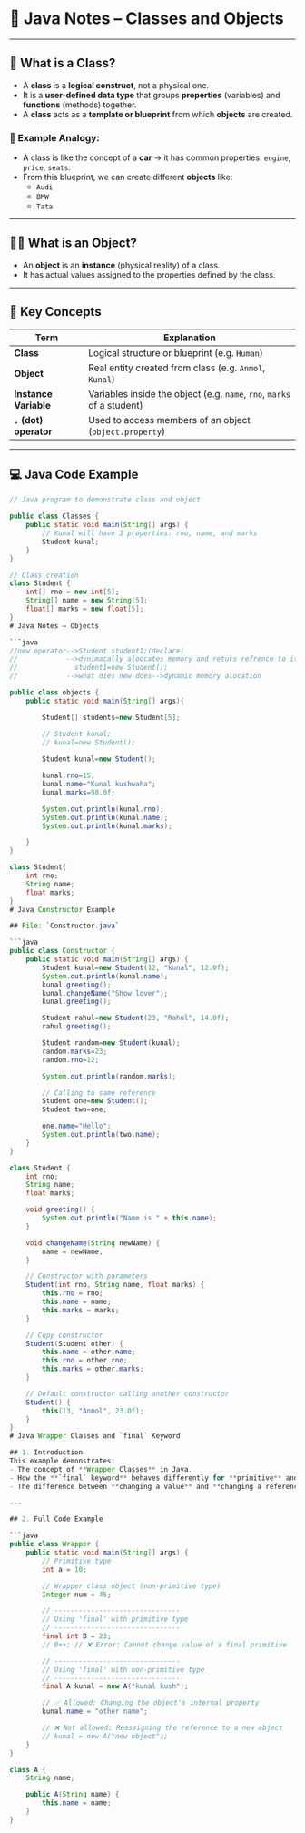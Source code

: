 # 🧠 Java Notes – Classes and Objects

---

## 📌 What is a Class?

- A **class** is a **logical construct**, not a physical one.
- It is a **user-defined data type** that groups **properties** (variables) and **functions** (methods) together.
- A **class** acts as a **template or blueprint** from which **objects** are created.

### 🔧 Example Analogy:
- A class is like the concept of a **car** → it has common properties: `engine`, `price`, `seats`.
- From this blueprint, we can create different **objects** like:
  - `Audi`
  - `BMW`
  - `Tata`

---

## 🧍‍♂️ What is an Object?

- An **object** is an **instance** (physical reality) of a class.
- It has actual values assigned to the properties defined by the class.

---

## 🧩 Key Concepts

| Term               | Explanation                                                                 |
|--------------------|-----------------------------------------------------------------------------|
| **Class**          | Logical structure or blueprint (e.g. `Human`)                               |
| **Object**         | Real entity created from class (e.g. `Anmol`, `Kunal`)                      |
| **Instance Variable** | Variables inside the object (e.g. `name`, `rno`, `marks` of a student)       |
| **`.` (dot) operator** | Used to access members of an object (`object.property`)                   |

---

## 💻 Java Code Example

```java
// Java program to demonstrate class and object

public class Classes {
    public static void main(String[] args) {
        // Kunal will have 3 properties: rno, name, and marks
        Student kunal;
    }
}

// Class creation
class Student {
    int[] rno = new int[5];
    String[] name = new String[5];
    float[] marks = new float[5];
}
# Java Notes – Objects

```java
//new operator-->Student student1;(declare)
//            -->dynimacally aloocates memory and returs refrence to it
//              student1=new Student();
//            -->what dies new does-->dynamic memory alocation

public class objects {
    public static void main(String[] args){

        Student[] students=new Student[5];

        // Student kunal;
        // kunal=new Student();
        
        Student kunal=new Student();

        kunal.rno=15;
        kunal.name="Kunal kushwaha";
        kunal.marks=98.0f;

        System.out.println(kunal.rno);
        System.out.println(kunal.name);
        System.out.println(kunal.marks);

    }
}

class Student{
    int rno;
    String name;
    float marks;
}
# Java Constructor Example

## File: `Constructor.java`

```java
public class Constructor {
    public static void main(String[] args) {
        Student kunal=new Student(12, "kunal", 12.0f);
        System.out.println(kunal.name);
        kunal.greeting();
        kunal.changeName("Show lover");
        kunal.greeting();

        Student rahul=new Student(23, "Rahul", 14.0f);
        rahul.greeting();

        Student random=new Student(kunal);
        random.marks=23;
        random.rno=12;

        System.out.println(random.marks);

        // Calling to same reference
        Student one=new Student();
        Student two=one;

        one.name="Hello";
        System.out.println(two.name);
    }
}

class Student {
    int rno;
    String name;
    float marks;

    void greeting() {
        System.out.println("Name is " + this.name);
    }

    void changeName(String newName) {
        name = newName;
    }

    // Constructor with parameters
    Student(int rno, String name, float marks) {
        this.rno = rno;
        this.name = name;
        this.marks = marks;
    }

    // Copy constructor
    Student(Student other) {
        this.name = other.name;
        this.rno = other.rno;
        this.marks = other.marks;
    }

    // Default constructor calling another constructor
    Student() {
        this(13, "Anmol", 23.0f);
    }
}
# Java Wrapper Classes and `final` Keyword

## 1. Introduction
This example demonstrates:
- The concept of **Wrapper Classes** in Java.
- How the **`final` keyword** behaves differently for **primitive** and **non-primitive** data types.
- The difference between **changing a value** and **changing a reference**.

---

## 2. Full Code Example

```java
public class Wrapper {
    public static void main(String[] args) {
        // Primitive type
        int a = 10;

        // Wrapper class object (non-primitive type)
        Integer num = 45;

        // -------------------------------
        // Using 'final' with primitive type
        // -------------------------------
        final int B = 23; 
        // B++; // ❌ Error: Cannot change value of a final primitive

        // -------------------------------
        // Using 'final' with non-primitive type
        // -------------------------------
        final A kunal = new A("kunal kush");

        // ✅ Allowed: Changing the object's internal property
        kunal.name = "other name";

        // ❌ Not allowed: Reassigning the reference to a new object
        // kunal = new A("new object");
    }
}

class A {
    String name;

    public A(String name) {
        this.name = name;
    }
}
